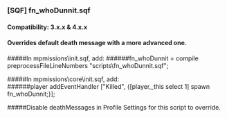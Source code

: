 ### [SQF] fn_whoDunnit.sqf
#### Compatibility: 3.x.x & 4.x.x
#### Overrides default death message with a more advanced one.  
  
#####In mpmissions\init.sqf, add:
######fn_whoDunnit = compile preprocessFileLineNumbers "scripts\fn_whoDunnit.sqf";   
  
#####In mpmissions\core\init.sqf, add:  
######player addEventHandler ["Killed", {[player,_this select 1] spawn fn_whoDunnit;}];  
  	
#####Disable deathMessages in Profile Settings for this script to override.  